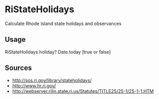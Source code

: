 # RiStateHolidays

Calculate Rhode Island state holidays and observances

## Usage

  RiStateHolidays.holiday? Date.today [true or false]

## Sources

* http://sos.ri.gov/library/stateholidays/
* http://www.hr.ri.gov/
* http://webserver.rilin.state.ri.us/Statutes/TITLE25/25-1/25-1-1.HTM